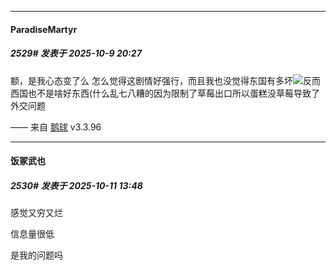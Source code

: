 ﻿
*****

####  ParadiseMartyr  
##### 2529#       发表于 2025-10-9 20:27

额，是我心态变了么
怎么觉得这剧情好强行，而且我也没觉得东国有多坏<img src="https://static.stage1st.com/image/smiley/face2017/068.png" referrerpolicy="no-referrer">反而西国也不是啥好东西(什么乱七八糟的因为限制了草莓出口所以蛋糕没草莓导致了外交问题

—— 来自 [鹅球](https://www.pgyer.com/GcUxKd4w) v3.3.96


*****

####  饭冢武也  
##### 2530#       发表于 2025-10-11 13:48

感觉又穷又烂

信息量很低

是我的问题吗

